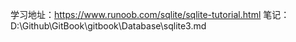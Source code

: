 学习地址：https://www.runoob.com/sqlite/sqlite-tutorial.html
笔记：D:\Github\GitBook\gitbook\Database\sqlite3.md